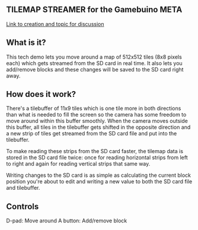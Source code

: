 ## TILEMAP STREAMER for the Gamebuino META
[Link to creation and topic for discussion](https://gamebuino.com/creations/tilemap-streamer)

## What is it?
This tech demo lets you move around a map of 512x512 tiles (8x8 pixels each) which gets streamed from the SD card in real time. It also lets you add/remove blocks and these changes will be saved to the SD card right away.

## How does it work?
There's a tilebuffer of 11x9 tiles which is one tile more in both directions than what is needed to fill the screen so the camera has some freedom to move around within this buffer smoothly. When the camera moves outside this buffer, all tiles in the tilebuffer gets shifted in the opposite direction and a new strip of tiles get streamed from the SD card file and put into the tilebuffer.

To make reading these strips from the SD card faster, the tilemap data is stored in the SD card file twice: once for reading horizontal strips from left to right and again for reading vertical strips that same way.

Writing changes to the SD card is as simple as calculating the current block position you're about to edit and writing a new value to both the SD card file and tilebuffer.

## Controls
D-pad: Move around
A button: Add/remove block
